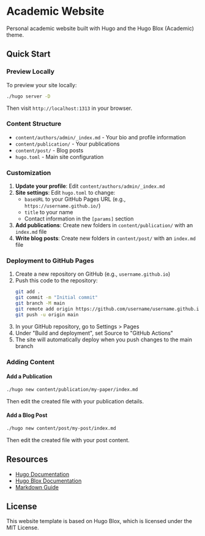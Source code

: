 # Academic Website

Personal academic website built with Hugo and the Hugo Blox (Academic) theme.

## Quick Start

### Preview Locally

To preview your site locally:

```bash
./hugo server -D
```

Then visit `http://localhost:1313` in your browser.

### Content Structure

- `content/authors/admin/_index.md` - Your bio and profile information
- `content/publication/` - Your publications
- `content/post/` - Blog posts
- `hugo.toml` - Main site configuration

### Customization

1. **Update your profile**: Edit `content/authors/admin/_index.md`
2. **Site settings**: Edit `hugo.toml` to change:
   - `baseURL` to your GitHub Pages URL (e.g., `https://username.github.io/`)
   - `title` to your name
   - Contact information in the `[params]` section
3. **Add publications**: Create new folders in `content/publication/` with an `index.md` file
4. **Write blog posts**: Create new folders in `content/post/` with an `index.md` file

### Deployment to GitHub Pages

1. Create a new repository on GitHub (e.g., `username.github.io`)
2. Push this code to the repository:
   ```bash
   git add .
   git commit -m "Initial commit"
   git branch -M main
   git remote add origin https://github.com/username/username.github.io.git
   git push -u origin main
   ```
3. In your GitHub repository, go to Settings > Pages
4. Under "Build and deployment", set Source to "GitHub Actions"
5. The site will automatically deploy when you push changes to the main branch

### Adding Content

#### Add a Publication

```bash
./hugo new content/publication/my-paper/index.md
```

Then edit the created file with your publication details.

#### Add a Blog Post

```bash
./hugo new content/post/my-post/index.md
```

Then edit the created file with your post content.

## Resources

- [Hugo Documentation](https://gohugo.io/documentation/)
- [Hugo Blox Documentation](https://docs.hugoblox.com/)
- [Markdown Guide](https://www.markdownguide.org/)

## License

This website template is based on Hugo Blox, which is licensed under the MIT License.
